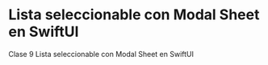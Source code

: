 # Lista seleccionable con Modal Sheet en SwiftUI
Clase 9 Lista seleccionable con Modal Sheet en SwiftUI
